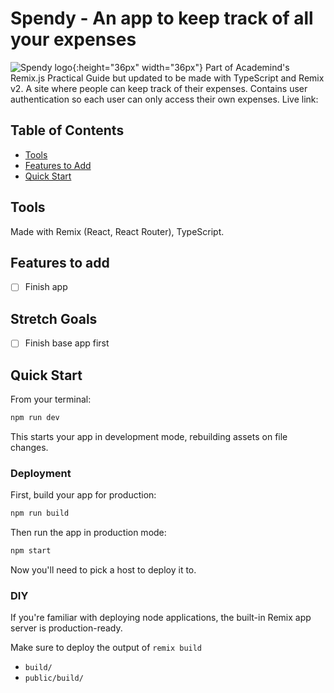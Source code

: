 # Spendy - An app to keep track of all your expenses
![Spendy logo](https://github.com/rheera/spendy/blob/beeb5f6b0d712b7f56be03f9a1448529e3bac76d/app/assets/spendy-logo-gray-shadow.png){:height="36px" width="36px"}
Part of Academind's Remix.js Practical Guide but updated to be made with TypeScript and Remix v2. A site where people can keep track of their expenses. Contains user authentication so each user can only access their own expenses. Live link:

## Table of Contents

- [Tools](#tools)
- [Features to Add](#features-to-add)
- [Quick Start](#quick-start)

## Tools

Made with Remix (React, React Router), TypeScript.

## Features to add

- [ ] Finish app

## Stretch Goals

- [ ] Finish base app first

## Quick Start

From your terminal:

```sh
npm run dev
```

This starts your app in development mode, rebuilding assets on file changes.

### Deployment

First, build your app for production:

```sh
npm run build
```

Then run the app in production mode:

```sh
npm start
```

Now you'll need to pick a host to deploy it to.

### DIY

If you're familiar with deploying node applications, the built-in Remix app server is production-ready.

Make sure to deploy the output of `remix build`

- `build/`
- `public/build/`
